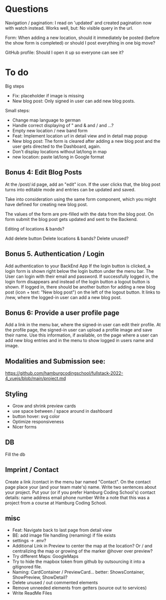 # Questions
Navigation / pagination: I read on 'updated' and created pagination now with watch instead. 
Works well, but: No visible query in the url. 

Form: When adding a new location, should it immediately be posted (before the show form is completed) or should I post everything in one big move?

GitHub profile: Should I open it up so everyone can see it?

# To do
Big steps
- Fix: placeholder if image is missing
- New blog post: Only signed in user can add new blog posts.

Small steps:
- Change map language to german
- Handle correct displaying of " and & and / and ...?
- Empty new location / new band form
- Feat: Implement location url in detail view and in detail map popup
- New blog post: The form is cleared after adding a new blog post and the user gets directed to the Dashboard, again.
- Don't display locations without lat/long in map
- new location: paste lat/long in Google format

## Bonus 4: Edit Blog Posts

At the /post/:id page, add an "edit" icon.
If the user clicks that, the blog post turns into editable mode and entries can be updated and saved.

Take into consideration using the same form component, which you might have defined for creating new blog post.

The values of the form are pre-filled with the data from the blog post.
On form submit the blog post gets updated and sent to the Backend.

Editing of locations & bands?

Add delete button
Delete locations & bands?
Delete unused?

## Bonus 5. Authentication / Login

Add authentication to your BackEnd App
If the login button is clicked, a login form is shown right below the login button under the menu bar.
The User can login with their email and password.
If successfully logged in, the login form disappears and instead of the login button a logout button is shown.
If logged in, there should be another button for adding a new blog post (icon + text: "New blog post") on the left of the logout button. It links to /new, where the logged-in user can add a new blog post.

## Bonus 6: Provide a user profile page

Add a link in the menu bar, where the signed-in user can edit their profile.
At the profile page, the signed-in user can upload a profile image and save their name.
Use this information, if available,
    on the page where a user can add new blog entries and
    in the menu to show logged in users name and image.

## Modalities and Submission see:
https://github.com/hamburgcodingschool/fullstack-2022-4_vuejs/blob/main/project.md

## Styling
- Grow and shrink preview cards
- use space between / space around in dashboard
- button hover: svg color
- Optimize responsiveness
- Nicer forms

## DB
Fill the db

## Imprint / Contact
Create a link /contact in the menu bar named "Contact".
On the contact page place your (and your team mate's) name.
Write two sentences about your project.
Put your (or if you prefer Hamburg Coding School's) contact details:
    name
    address
    email
    phone number
Write a note that this was a project from a course at Hamburg Coding School.

## misc
- Feat: Navigate back to last page from detail view
- BE: add image file handling (renaming) if file exists
- settings -> .env?
- Additional Link in Preview to center the map at the location?
Or / and centralizing the map or growing of the marker @hover over preview?
- Try different Maps: GoogleMaps
- Try to hide the mapbox token from github by outsourcing it into a gitignored file.
- Naming: CardContainer / PreviewCard... better: ShowsContainer, ShowPreview, ShowDetail?
- Delete unused / out commented elements
- Remove unneeded elements from getters (source out to services)
- Write ReadMe Files